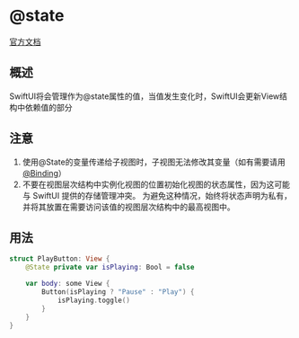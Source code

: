 # @state

[官方文档](https://developer.apple.com/documentation/swiftui/state)

## 概述

SwiftUI将会管理作为@state属性的值，当值发生变化时，SwiftUI会更新View结构中依赖值的部分

## 注意

1. 使用@State的变量传递给子视图时，子视图无法修改其变量（如有需要请用[@Binding](https://developer.apple.com/documentation/swiftui/binding)）
2. 不要在视图层次结构中实例化视图的位置初始化视图的状态属性，因为这可能与 SwiftUI 提供的存储管理冲突。 为避免这种情况，始终将状态声明为私有，并将其放置在需要访问该值的视图层次结构中的最高视图中。

## 用法

```swift
struct PlayButton: View {
    @State private var isPlaying: Bool = false

    var body: some View {
        Button(isPlaying ? "Pause" : "Play") {
            isPlaying.toggle()
        }
    }
}
```

